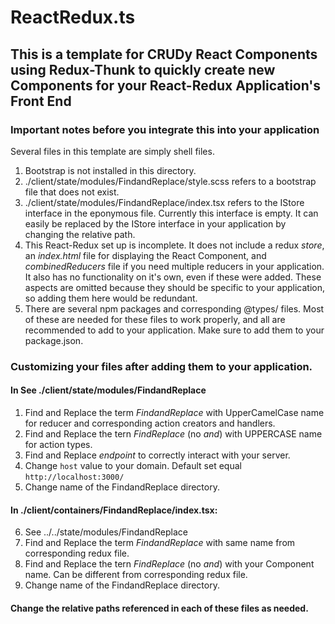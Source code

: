 # ReactRedux.ts

## This is a template for CRUDy React Components using Redux-Thunk to quickly create new Components for your React-Redux Application's Front End

### Important notes before you integrate this into your application
Several files in this template are simply shell files. 

1. Bootstrap is not installed in this directory.
2. ./client/state/modules/FindandReplace/style.scss refers to a bootstrap file that does not exist. 
3. ./client/state/modules/FindandReplace/index.tsx refers to the IStore interface in the eponymous file. Currently this interface is empty. It can easily be replaced by the IStore interface in your application by changing the relative path.
4. This React-Redux set up is incomplete. It does not include a redux *store*, an *index.html* file for displaying the React Component, and *combinedReducers* file if you need multiple reducers in your application. It also has no functionality on it's own, even if these were added. These aspects are omitted because they should be specific to your application, so adding them here would be redundant. 
5. There are several npm packages and corresponding @types/ files. Most of these are needed for these files to work properly, and all are recommended to add to your application. Make sure to add them to your package.json.

### Customizing your files after adding them to your application.

#### In See ./client/state/modules/FindandReplace
1. Find and Replace the term _FindandReplace_ with UpperCamelCase name for reducer and corresponding action creators and handlers.
2. Find and Replace the tern _FindReplace_ (no _and_) with UPPERCASE name for action types.
3. Find and Replace _endpoint_ to correctly interact with your server.
4. Change `host` value to your domain. Default set equal `http://localhost:3000/`
5. Change name of the FindandReplace directory.

#### In ./client/containers/FindandReplace/index.tsx: 
6. See ../../state/modules/FindandReplace
7. Find and Replace the term _FindandReplace_ with same name from corresponding redux file.
8. Find and Replace the tern _FindReplace_ (no _and_) with your Component name. Can be different from corresponding redux file.
9. Change name of the FindandReplace directory.

#### Change the relative paths referenced in each of these files as needed.
